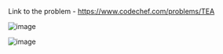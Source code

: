 Link to the problem - https://www.codechef.com/problems/TEA


![image](https://user-images.githubusercontent.com/57552973/226091453-30cb8a17-2907-4347-b49e-378d84c3ece7.png)


![image](https://user-images.githubusercontent.com/57552973/226091462-9122f007-a4df-49ad-979f-5ea7c0a05e75.png)
